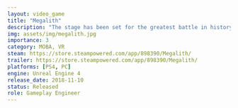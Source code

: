 ```yaml
---
layout: video_game
title: "Megalith"
description: "The stage has been set for the greatest battle in history. Use your massive size and powerful abilities to compete against other Titans for supremacy in this original VR hero shooter/MOBA hybrid."
img: assets/img/megalith.jpg
importance: 3
category: MOBA, VR
steam: https://store.steampowered.com/app/898390/Megalith/
trailer: https://store.steampowered.com/app/898390/Megalith/
platforms: [PS4, PC]
engine: Unreal Engine 4
release_date: 2018-11-10
status: Released
role: Gameplay Engineer
---
```

